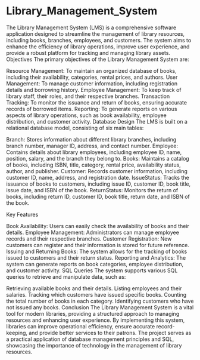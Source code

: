# Library_Management_System
The Library Management System (LMS) is a comprehensive software application designed to streamline the management of library resources, including books, branches, employees, and customers. The system aims to enhance the efficiency of library operations, improve user experience, and provide a robust platform for tracking and managing library assets.
Objectives
The primary objectives of the Library Management System are:

Resource Management: To maintain an organized database of books, including their availability, categories, rental prices, and authors.
User Management: To manage customer information, including registration details and borrowing history.
Employee Management: To keep track of library staff, their roles, and their respective branches.
Transaction Tracking: To monitor the issuance and return of books, ensuring accurate records of borrowed items.
Reporting: To generate reports on various aspects of library operations, such as book availability, employee distribution, and customer activity.
Database Design
The LMS is built on a relational database model, consisting of six main tables:

Branch: Stores information about different library branches, including branch number, manager ID, address, and contact number.
Employee: Contains details about library employees, including employee ID, name, position, salary, and the branch they belong to.
Books: Maintains a catalog of books, including ISBN, title, category, rental price, availability status, author, and publisher.
Customer: Records customer information, including customer ID, name, address, and registration date.
IssueStatus: Tracks the issuance of books to customers, including issue ID, customer ID, book title, issue date, and ISBN of the book.
ReturnStatus: Monitors the return of books, including return ID, customer ID, book title, return date, and ISBN of the book.

Key Features

Book Availability: Users can easily check the availability of books and their details.
Employee Management: Administrators can manage employee records and their respective branches.
Customer Registration: New customers can register and their information is stored for future reference.
Issuing and Returning Books: The system allows for the tracking of books issued to customers and their return status.
Reporting and Analytics: The system can generate reports on book categories, employee distribution, and customer activity.
SQL Queries
The system supports various SQL queries to retrieve and manipulate data, such as:

Retrieving available books and their details.
Listing employees and their salaries.
Tracking which customers have issued specific books.
Counting the total number of books in each category.
Identifying customers who have not issued any books.
Conclusion
The Library Management System is a vital tool for modern libraries, providing a structured approach to managing resources and enhancing user experience. By implementing this system, libraries can improve operational efficiency, ensure accurate record-keeping, and provide better services to their patrons. The project serves as a practical application of database management principles and SQL, showcasing the importance of technology in the management of library resources.
